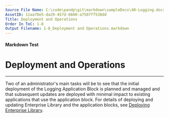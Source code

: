 ```yaml
---
Source File Name: C:\code\pandp\git\markdown\sampleDocx\40-Logging.docx
AssetID: 11aa70e5-da29-457d-8600-a7507ff538dd
Title: Deployment and Operations
Order In ToC: 1-8
Output Filename: 1-8_Deployment and Operations.markdown
---
```


#### Markdown Test ####
# Deployment and Operations #
----------

Two of an administrator's main tasks will be to see that the initial deployment of the Logging Application Block is planned and managed and that subsequent updates are deployed with minimal impact to existing applications that use the application block. For details of deploying and updating Enterprise Library and the application blocks, see <a href="test-markdown_10966b86-db1f-40de-95ff-b84e2cdfff20.html" xmlns:dt="uuid:C2F41010-65B3-11d1-A29F-00AA00C14882" xmlns:xlink="http://www.w3.org/1999/xlink" xmlns:MSHelp="http://msdn.microsoft.com/mshelp">Deploying Enterprise Library</a>.  
